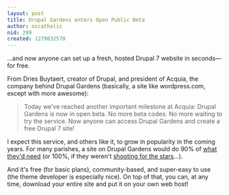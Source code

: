 ```yaml
---
layout: post
title: Drupal Gardens enters Open Public Beta
author: oscatholic
nid: 299
created: 1279832570
---
```

<p>...and now anyone can set up a fresh, hosted Drupal 7 website in seconds&mdash;for free.</p>
<p>From Dries Buytaert, creator of Drupal, and president of Acquia, the company behind Drupal Gardens (basically, a site like wordpress.com, except with more awesome):</p>
<blockquote>
<p>Today we&rsquo;ve reached another important milestone at Acquia: Drupal Gardens is now in open beta. No more beta codes. No more waiting to try the service. Now anyone can access Drupal Gardens and create a free Drupal 7 site!</p>
</blockquote>
<p>I expect this service, and others like it, to grow in popularity in the coming years. For many parishes, a site on Drupal Gardens would do 90% of <a href="/blog/oscatholic/what-makes-good-parish-website">what they&#39;d need</a> (or 100%, if they weren&#39;t <a href="/blog/carson-weber/parish-website">shooting for the stars</a>...).</p>
<p>And it&#39;s free (for basic plans), community-based, and super-easy to use (the theme developer is especially nice). On top of that, you can, at any time, download your entire site and put it on your own web host!</p>
